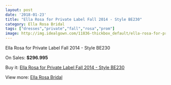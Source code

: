 ```yaml
---
layout: post
date: '2018-01-23'
title: "Ella Rosa for Private Label Fall 2014 - Style BE230"
category: Ella Rosa Bridal
tags: ["dresses","private","fall","rosa","prom"]
image: http://img.idealgown.com/11836-thickbox_default/ella-rosa-for-private-label-fall-2014-style-be230.jpg
---
```

Ella Rosa for Private Label Fall 2014 - Style BE230

On Sales: **$296.995**
<a href="https://www.idealgown.com/en/ella-rosa-bridal/4807-ella-rosa-for-private-label-fall-2014-style-be230.html"><amp-img layout="responsive" width="600" height="600" src="//img.idealgown.com/11836-thickbox_default/ella-rosa-for-private-label-fall-2014-style-be230.jpg" alt="Ella Rosa for Private Label Fall 2014 - Style BE230 0" /></a>
<a href="https://www.idealgown.com/en/ella-rosa-bridal/4807-ella-rosa-for-private-label-fall-2014-style-be230.html"><amp-img layout="responsive" width="600" height="600" src="//img.idealgown.com/11838-thickbox_default/ella-rosa-for-private-label-fall-2014-style-be230.jpg" alt="Ella Rosa for Private Label Fall 2014 - Style BE230 1" /></a>
<a href="https://www.idealgown.com/en/ella-rosa-bridal/4807-ella-rosa-for-private-label-fall-2014-style-be230.html"><amp-img layout="responsive" width="600" height="600" src="//img.idealgown.com/11837-thickbox_default/ella-rosa-for-private-label-fall-2014-style-be230.jpg" alt="Ella Rosa for Private Label Fall 2014 - Style BE230 2" /></a>

Buy it: [Ella Rosa for Private Label Fall 2014 - Style BE230](https://www.idealgown.com/en/ella-rosa-bridal/4807-ella-rosa-for-private-label-fall-2014-style-be230.html "Ella Rosa for Private Label Fall 2014 - Style BE230")

View more: [Ella Rosa Bridal](https://www.idealgown.com/en/60-ella-rosa-bridal "Ella Rosa Bridal")